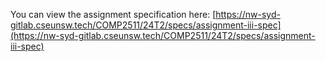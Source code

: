 You can view the assignment specification here: [https://nw-syd-gitlab.cseunsw.tech/COMP2511/24T2/specs/assignment-iii-spec](https://nw-syd-gitlab.cseunsw.tech/COMP2511/24T2/specs/assignment-iii-spec)
